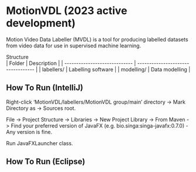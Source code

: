 # MotionVDL (2023 active development)
Motion Video Data Labeller (MVDL) is a tool for producing labelled datasets from video data for use in supervised machine learning.

Structure  
| Folder                        | Description                        |
| ----------------------------- | ---------------------------------- |
| labellers/                    | Labelling software                 |
| modelling/                    | Data modelling                     |


## How To Run (IntelliJ)
Right-click ‘MotionVDL/labellers/MotionVDL group/main’ directory -> Mark Directory as -> Sources root.

File -> Project Structure -> Libraries -> New Project Library -> From Maven -> Find your preferred version of JavaFX (e.g. bio.singa:singa-javafx:0.7.0) - Any version is fine.

Run  JavaFXLauncher class. 

## How To Run (Eclipse)
